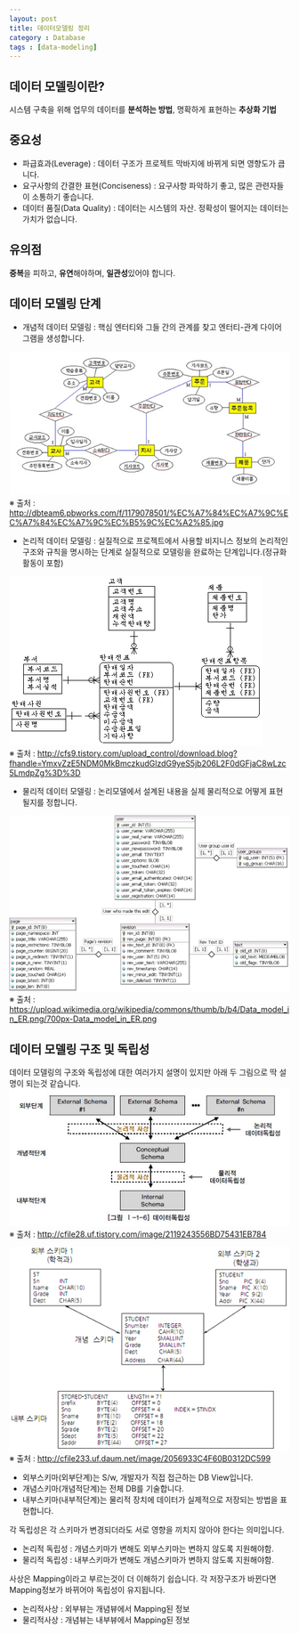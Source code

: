 ```yaml
---
layout: post
title: 데이터모델링 정리
category : Database
tags : [data-modeling]
---
```


데이터 모델링이란?
----
시스템 구축을 위해 업무의 데이터를 **분석하는 방법**, 명확하게 표현하는 **추상화 기법**

중요성
----
- 파급효과(Leverage) : 데이터 구조가 프로젝트 막바지에 바뀌게 되면 영향도가 큽니다.    
- 요구사항의 간결한 표현(Conciseness) : 요구사항 파악하기 좋고, 많은 관련자들이 소통하기 좋습니다.    
- 데이터 품질(Data Quality) : 데이터는 시스템의 자산. 정확성이 떨어지는 데이터는 가치가 없습니다.    

유의점
----
**중복**을 피하고, **유연**해야하며, **일관성**있어야 합니다.

데이터 모델링 단계
----
- 개념적 데이터 모델링 : 핵심 엔터티와 그들 간의 관계를 찾고 엔터티-관계 다이어 그램을 생성합니다.    

![개념적 데이터 모델링](/assets/img/database-data-modeling-base/3.jpg)    
※ 출처 : http://dbteam6.pbworks.com/f/1179078501/%EC%A7%84%EC%A7%9C%EC%A7%84%EC%A7%9C%EC%B5%9C%EC%A2%85.jpg

- 논리적 데이터 모델링 : 실질적으로 프로젝트에서 사용할 비지니스 정보의 논리적인 구조와 규칙을 명시하는 단계로 실질적으로 모델링을 완료하는 단계입니다.(정규화 활동이 포함)

![논리적 데이터 모델링](/assets/img/database-data-modeling-base/4.gif)    
※ 출처 : http://cfs9.tistory.com/upload_control/download.blog?fhandle=YmxvZzE5NDM0MkBmczkudGlzdG9yeS5jb206L2F0dGFjaC8wLzc5LmdpZg%3D%3D

- 물리적 데이터 모델링 : 논리모델에서 설계된 내용을 실제 물리적으로 어떻게 표현될지를 정합니다.

![물리적 데이터 모델링](/assets/img/database-data-modeling-base/5.png)    
※ 출처 : https://upload.wikimedia.org/wikipedia/commons/thumb/b/b4/Data_model_in_ER.png/700px-Data_model_in_ER.png

데이터 모델링 구조 및 독립성
----
데이터 모델링의 구조와 독립성에 대한 여러가지 설명이 있지만 아래 두 그림으로 딱 설명이 되는것 같습니다.    
![데이터모델링 구조](/assets/img/database-data-modeling-base/1.jpg)    
※ 출처 : http://cfile28.uf.tistory.com/image/2119243556BD75431EB784    

![데이터모델링 예제](/assets/img/database-data-modeling-base/2.png)          
※ 출처 : http://cfile233.uf.daum.net/image/2056933C4F60B0312DC599    

- 외부스키마(외부단계)는 S/w, 개발자가 직접 접근하는 DB View입니다.
- 개념스키마(개념적단계)는 전체 DB를 기술합니다.
- 내부스키마(내부적단계)는 물리적 장치에 데이터가 실제적으로 저장되는 방법을 표현합니다.  

각 독립성은 각 스키마가 변경되더라도 서로 영향을 끼치지 않아야 한다는 의미입니다.

- 논리적 독립성 : 개념스키마가 변해도 외부스키마는 변하지 않도록 지원해야함.   
- 물리적 독립성 : 내부스키마가 변해도 개념스키마가 변하지 않도록 지원해야함.    

사상은 Mapping이라고 부르는것이 더 이해하기 쉽습니다. 각 저장구조가 바뀐다면 Mapping정보가 바뀌어야 독립성이 유지됩니다.    

- 논리적사상 : 외부뷰는 개념뷰에서 Mapping된 정보
- 물리적사상 : 개념뷰는 내부뷰에서 Mapping된 정보
